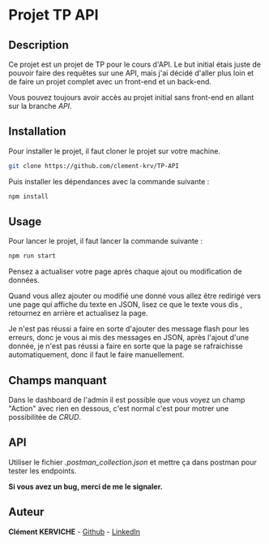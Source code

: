 # Projet TP API

## Description

Ce projet est un projet de TP pour le cours d'API. 
Le but initial étais juste de pouvoir faire des requêtes sur une API, mais j'ai décidé d'aller plus loin et de faire un projet complet avec un front-end et un back-end.

Vous pouvez toujours avoir accès au projet initial sans front-end en allant sur la branche *API*.

## Installation

Pour installer le projet, il faut cloner le projet sur votre machine. 

```bash
git clone https://github.com/clement-krv/TP-API
```
Puis installer les dépendances avec la commande suivante : 

```bash
npm install
```

## Usage

Pour lancer le projet, il faut lancer la commande suivante : 

```bash
npm run start
```

Pensez a actualiser votre page après chaque ajout ou modification de données.

Quand vous allez ajouter ou modifié une donné vous allez être redirigé vers une page qui affiche du texte en JSON, lisez ce que le texte vous dis , retournez en arrière et actualisez la page.

Je n'est pas réussi a faire en sorte d'ajouter des message flash pour les erreurs, donc je vous ai mis des messages en JSON,  après l'ajout d'une donnée, je n'est pas réussi a faire en sorte que la page se rafraichisse automatiquement, donc il faut le faire manuellement.

## Champs manquant 

Dans le dashboard de l'admin il est possible que vous voyez un champ "Action" avec rien en dessous, c'est normal c'est pour motrer une possibilitée de *CRUD*.

## API

Utiliser le fichier *.postman_collection.json* et mettre ça dans postman pour tester les endpoints.

**Si vous avez un bug, merci de me le signaler.**

## Auteur

**Clément KERVICHE** - [Github](https://github.com/clement-krv) - [LinkedIn](https://www.linkedin.com/in/clément-kerviche-6b7a44262/)
